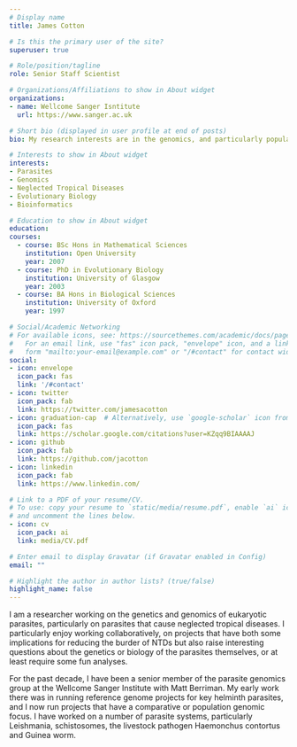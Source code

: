 ```yaml
---
# Display name
title: James Cotton

# Is this the primary user of the site?
superuser: true

# Role/position/tagline
role: Senior Staff Scientist

# Organizations/Affiliations to show in About widget
organizations:
- name: Wellcome Sanger Isntitute
  url: https://www.sanger.ac.uk

# Short bio (displayed in user profile at end of posts)
bio: My research interests are in the genomics, and particularly population genomics of parasites, particularly those that cause neglected tropical diseases

# Interests to show in About widget
interests:
- Parasites
- Genomics
- Neglected Tropical Diseases
- Evolutionary Biology
- Bioinformatics

# Education to show in About widget
education:
courses:
  - course: BSc Hons in Mathematical Sciences
    institution: Open University
    year: 2007
  - course: PhD in Evolutionary Biology
    institution: University of Glasgow
    year: 2003
  - course: BA Hons in Biological Sciences
    institution: University of Oxford
    year: 1997

# Social/Academic Networking
# For available icons, see: https://sourcethemes.com/academic/docs/page-builder/#icons
#   For an email link, use "fas" icon pack, "envelope" icon, and a link in the
#   form "mailto:your-email@example.com" or "/#contact" for contact widget.
social:
- icon: envelope
  icon_pack: fas
  link: '/#contact'
- icon: twitter
  icon_pack: fab
  link: https://twitter.com/jamesacotton
- icon: graduation-cap  # Alternatively, use `google-scholar` icon from `ai` icon pack
  icon_pack: fas
  link: https://scholar.google.com/citations?user=KZqq9BIAAAAJ
- icon: github
  icon_pack: fab
  link: https://github.com/jacotton
- icon: linkedin
  icon_pack: fab
  link: https://www.linkedin.com/

# Link to a PDF of your resume/CV.
# To use: copy your resume to `static/media/resume.pdf`, enable `ai` icons in `params.toml`, 
# and uncomment the lines below.
- icon: cv
  icon_pack: ai
  link: media/CV.pdf

# Enter email to display Gravatar (if Gravatar enabled in Config)
email: ""

# Highlight the author in author lists? (true/false)
highlight_name: false
---
```



I am a researcher working on the genetics and genomics of eukaryotic parasites, particularly on parasites that cause neglected tropical diseases. I particularly enjoy working collaboratively, on projects that have both some implications for reducing the burder of NTDs but also raise interesting questions about the genetics or biology of the parasites themselves, or at least require some fun analyses.

For the past decade, I have been a senior member of the parasite genomics group at the Wellcome Sanger Institute with Matt Berriman. My early work there was in running reference genome projects for key helminth parasites, and I now run projects that have a comparative or population genomic focus. I have worked on a number of parasite systems, particularly Leishmania, schistosomes, the livestock pathogen Haemonchus contortus and Guinea worm.

